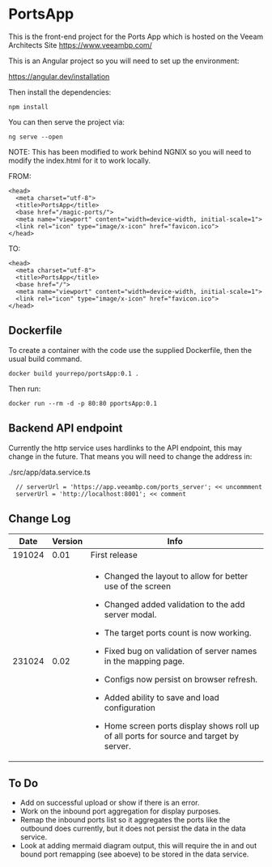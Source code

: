 # PortsApp

This is the front-end project for the Ports App which is hosted on the Veeam Architects Site https://www.veeambp.com/

This is an Angular project so you will need to set up the environment:

https://angular.dev/installation

Then install the dependencies:

```
npm install
```

You can then serve the project via:

```
ng serve --open
```

NOTE: This has been modified to work behind NGNIX so you will need to modify the index.html for it to work locally.

FROM:
```
<head>
  <meta charset="utf-8">
  <title>PortsApp</title>
  <base href="/magic-ports/">
  <meta name="viewport" content="width=device-width, initial-scale=1">
  <link rel="icon" type="image/x-icon" href="favicon.ico">
</head>
```

TO: 
```
<head>
  <meta charset="utf-8">
  <title>PortsApp</title>
  <base href="/">
  <meta name="viewport" content="width=device-width, initial-scale=1">
  <link rel="icon" type="image/x-icon" href="favicon.ico">
</head>
```
 
## Dockerfile

To create a container with the code use the supplied Dockerfile, then the usual build command.

```
docker build yourrepo/portsApp:0.1 .
```

Then run:

```
docker run --rm -d -p 80:80 pportsApp:0.1
```

## Backend API endpoint

Currently the http service uses hardlinks to the API endpoint, this may change in the future. That means you will need to change the address in:

./src/app/data.service.ts 

```
  // serverUrl = 'https://app.veeambp.com/ports_server'; << uncommment
  serverUrl = 'http://localhost:8001'; << comment
```

## Change Log

| Date | Version | Info |
| ---- | ------- | ---- |
| 191024 | 0.01  | First release |
| 231024 | 0.02  | <ul><li>Changed the layout to allow for better use of the screen</li></ul> <ul><li>Changed added validation to the add server modal.</li></ul> <ul><li>The target ports count is now working.</li></ul> <ul><li>Fixed bug on validation of server names in the mapping page. </li></ul>  <ul><li> Configs now persist on browser refresh. </li></ul> <ul><li> Added ability to save and load configuration </li></ul> <ul><li> Home screen ports display shows roll up of all ports for source and target by server. </li></ul> 

## To Do

- Add on successful upload or show if there is an error.
- Work on the inbound port aggregation for display purposes.
- Remap the inbound ports list so it aggregates the ports like the outbound does currently, but it does not persist the data in the data service.
- Look at adding mermaid diagram output, this will require the in and out bound port remapping (see aboeve) to be stored in the data service.